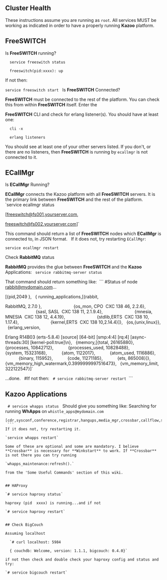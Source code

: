 ## Cluster Health



These instructions assume you are running as `root`. All services MUST be working as indicated in order to have a properly running **Kazoo** platform.


## FreeSWITCH

Is **FreeSWITCH** running?
``` 
  service freeswitch status
 
  freeswitch(pid:xxxx): up
```
If not then:

  `service freeswitch start`
 
Is **FreeSWITCH** Connected?

**FreeSWITCH** must be connected to the rest of the platform. You can check this from within **FreeSWITCH** itself. Enter the 

**FreeSWITCH** CLI and check for erlang listener(s). You should have at least one:
```
  cli -x 

  erlang listeners
```
You should see at least one of your other servers listed. If you don't, or there are no listeners, then **FreeSWITCH** is running by `ecallmgr` is not connected to it.
 
 
## ECallMgr

Is **ECallMgr** Running?

**ECallMgr** connects the Kazoo platform with all **FreeSWITCH** servers. It is the primary link between **FreeSWITCH** and the rest of the platform.
 
  `service ecallmgr status

  [freeswitch@fs001.yourserver.com,

  freeswitch@fs002.yourserver.com]`

This command should return a list of **FreeSWITCH** nodes which **ECallMgr** is connected to, in JSON format.
 
If it does not, try restarting `ECallMgr`:

  `service ecallmgr restart`

Check **RabbitMQ** status

**RabbitMQ** provides the glue between **FreeSWITCH** and the **Kazoo** Applications:
`
 service rabbitmq-server status`

That command should return something like:
 ```
  #Status of node rabbit@mydomain.com...
    
  [{pid,2049
   },
 
  { running_applications,[{rabbit,

  RabbitMQ, 2.7.0 },
                        
  {os_mon, CPO  CXC 138 46, 2.2.6},
                        
  {sasl, SASL  CXC 138 11, 2.1.9.4},
                        
  {mnesia, MNESIA  CXC 138 12, 4.4.19},
                        
  {stdlib,ERTS  CXC 138 10, 1.17.4},
                        
  {kernel,ERTS  CXC 138 10,2.14.4}]},
 
  {os,{unix,linux}},
 
   {erlang_version,
   
Erlang R14B03 (erts-5.8.4) [source] [64-bit] [smp:4:4] [rq:4] [async-threads:30] [kernel-poll:true]\n},
 
{memory,[{total, 26165880},
          
{processes, 10842712},
          
{processes_used, 10828488},
          
{system, 15323168},
          
{atom, 1122017},
          
{atom_used, 1116886},
          
{binary, 115952},
          
{code, 11271185},
          
{ets, 865008}]},
 
{vm_memory_high_watermark,0.3999999997516473},
 
{vm_memory_limit, 322122547}]`

...done.
 
#If not then:
 
`# service rabbitmq-server restart`
 ```
 
## Kazoo Applications
 
`# service whapps status`
 
Should give you something like: Searching for running **WhApps** on `whistle_apps@mydomain.com`
```
[cdr,sysconf,conference,registrar,hangups,media_mgr,crossbar,callflow,stepswitch]
 ```
If it does not, try restarting it. 

`service whapps restart`
 
Some of these are optional and some are mandatory. I believe **Crossbar** is necessary for **Winkstart** to work. If **Crossbar** is not there you can try running 

`whapps_maintenance:refresh().`

from the 'Some Useful Commands' section of this wiki.


## HAProxy
 
`# service haproxy status`

haproxy (pid  xxxx) is running...and if not
 
`# service haproxy restart`
 

## Check BigCouch

Assuming localhost
 
  `# curl localhost: 5984

  { couchdb: Welcome, version: 1.1.1, bigcouch: 0.4.0}`
 
if not then check and double check your haproxy config and status and try:
 
`# service bigcouch restart`
 
 
